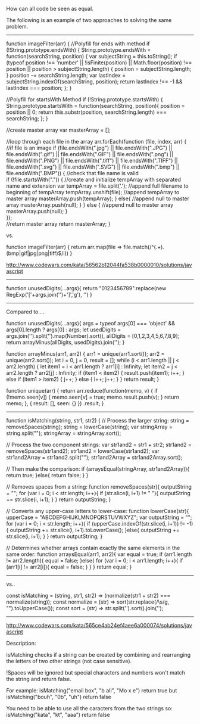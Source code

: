 How can all code be seen as equal.

The following is an example of two approaches to solving the same problem.

--------------------------------------------------

function imageFilter(arr) {
  //Polyfill for ends with method
  if (!String.prototype.endsWith) {
    String.prototype.endsWith = function(searchString, position) {
      var subjectString = this.toString();
      if (typeof position !== 'number' || !isFinite(position) || Math.floor(position) !== position || position > subjectString.length) {
        position = subjectString.length;
      }
      position -= searchString.length;
      var lastIndex = subjectString.indexOf(searchString, position);
      return lastIndex !== -1 && lastIndex === position;
    };
  }
  
  //Polyfill for startsWith Method
  if (!String.prototype.startsWith) {
    String.prototype.startsWith = function(searchString, position){
      position = position || 0;
      return this.substr(position, searchString.length) === searchString;
    };
  }


  //create master array
  var masterArray = [];
  
  //loop through each file in the array
  arr.forEach(function (file, index, arr) {
    //if file is an image
    if (file.endsWith(".jpg") || file.endsWith(".JPG") ||
        file.endsWith(".gif") || file.endsWith(".GIF") ||
        file.endsWith(".png") || file.endsWith(".PNG") ||
        file.endsWith(".tiff") || file.endsWith(".TIFF") ||
        file.endsWith(".svg") || file.endsWith(".SVG") ||
        file.endsWith(".bmp") || file.endsWith(".BMP")) {
      //check that file name is valid  
      if (!file.startsWith(".")) {
        //create and initialize tempArray with separated name and extension
        var tempArray = file.split('.');
        //append full filename to beginning of tempArray
        tempArray.unshift(file);
        //append tempArray to master array
        masterArray.push(tempArray);
      } else{
        //append null to master array
        masterArray.push(null);
      }
    } else {
      //append null to master array
      masterArray.push(null);
    }      
  });   
  //return master array
  return masterArray;
}

vs.

function imageFilter(arr) {
  return arr.map(file => file.match(/^(.+)\.(bmp|gif|jpg|png|tiff)$/i))
}

http://www.codewars.com/kata/56562b12044fa538b0000010/solutions/javascript

---------------------------------------

function unusedDigits(...args){
  return "0123456789".replace(new RegExp('['+args.join('')+']','g'), '')
}
 
-------------------------------------------

Compared to….
 
function unusedDigits(...args){
  args = typeof args[0] === 'object' && args[0].length ? args[0] : args;
  let usedDigits = args.join('').split('').map(Number).sort(),
    allDigits = [0,1,2,3,4,5,6,7,8,9];
  return arrayMinus(allDigits, usedDigits).join('');
}
 
function arrayMinus(arr1, arr2) {
  arr1 = unique(arr1.sort());
  arr2 = unique(arr2.sort());
  let i = 0, j = 0, result = [];
  while (i < arr1.length || j < arr2.length) {
    let item1 = i < arr1.length ? arr1[i] : Infinity;
    let item2 = j < arr2.length ? arr2[j] : Infinity;
    if (item1 < item2) {
      result.push(item1);
      i++;
    } else if (item1 > item2) {
      j++;
    } else {
      i++; j++;
    }
  }
  return result;
}
 
function unique(arr) {
  return arr.reduce(function(memo, v) {
      if (!memo.seen[v]) {
        memo.seen[v] = true;
        memo.result.push(v);
      }
      return memo;
    }, { result: [], seen: {} })
    .result;
}

-------------------------------------------------------------------------

function isMatching(string, str1, str2) {
  // Process the larger string:
  string = removeSpaces(string);
  string = lowerCase(string);
  var stringArray = string.split("");
  stringArray = stringArray.sort();
  
  // Process the two component strings:
  var str1and2 = str1 + str2;
  str1and2 = removeSpaces(str1and2);
  str1and2 = lowerCase(str1and2);
  var str1and2Array = str1and2.split("");
  str1and2Array = str1and2Array.sort();
  
  // Then make the comparison:
  if (arraysEqual(stringArray, str1and2Array)){
    return true;
  }else{
    return false;
  }
}

// Removes spaces from a string:
function removeSpaces(str){
  outputString = "";
  for (var i = 0; i < str.length; i++){
    if (str.slice(i, i+1) != " "){
      outputString += str.slice(i, i+1);
    }
  }
  return outputString;
}

// Converts any upper-case letters to lower-case:
function lowerCase(str){
  upperCase = "ABCDEFGHIJKLMNOPQRSTUVWXYZ";
  var outputString = "";
  for (var i = 0; i < str.length; i++){
    if (upperCase.indexOf(str.slice(i, i+1)) != -1){
      outputString += str.slice(i, i+1).toLowerCase();
    }else{
      outputString += str.slice(i, i+1);
    }
  }
  return outputString;
}

// Determines whether arrays contain exactly the same elements in the same order:
function arraysEqual(arr1, arr2){
  var equal = true;
  if (arr1.length != arr2.length){
    equal = false;
  }else{
    for (var i = 0; i < arr1.length; i++){
      if (arr1[i] != arr2[i]){
        equal = false;
      }
    }
  }
  return equal;
}


-------------------------------------------------------------------------

vs..

const isMatching = (string, str1, str2) => (normalize(str1 + str2) === normalize(string));
const normalize = (str) => sort(str.replace(/\s/g, "").toUpperCase());
const sort = (str) => str.split('').sort().join('');

-------------------------------------------------------------------------

http://www.codewars.com/kata/565ce4ab24ef4aee6a000074/solutions/javascript

Description:

isMatching checks if a string can be created by combining and rearranging the letters of two other strings (not case sensitive).

!Spaces will be ignored but special characters and numbers won't match the string and return false.

For example:
isMatching("email box", "b aIl", "Mo x e") return true
but
isMatching("bouh", "0b", "uh") return false

You need to be able to use all the caracters from the two strings so:
isMatching("kata", "kt", "aaa") return false
